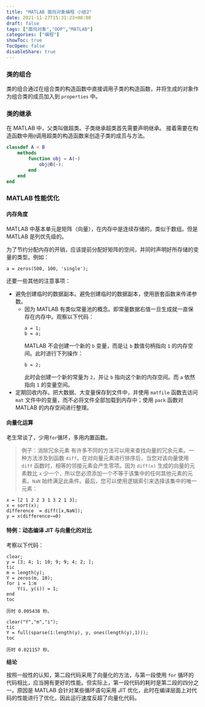 ```yaml
---
title: "MATLAB 面向对象编程 小结2"
date: 2021-11-27T15:31:23+08:00
draft: false
tags: ["面向对象","OOP","MATLAB"]
categories: ["编程"]
showToc: true
TocOpen: false
disableShare: true
---
```


### 类的组合
类的组合通过在组合类的构造函数中直接调用子类的构造函数，并将生成的对象作为组合类的成员加入到 `properties` 中。

### 类的继承
在 MATLAB 中，父类叫做超类。子类继承超类首先需要声明继承。
接着需要在构造函数中用`@`调用超类的构造函数来创造子类的成员与方法。

```matlab
classdef A < B
    methods
        function obj = A(~)
            obj@B(~);
        end
    end
end
```

### MATLAB 性能优化
#### 内存角度
MATLAB 中基本单元是矩阵（向量），在内存中是连续存储的，类似于数组。但是 MATLAB 是列优先级的。

为了节约分配内存的开销，应该提前分配好矩阵的空间，并同时声明好所存储的变量的类型。例如：
```
a = zeros(500, 100, 'single');
```
还要一些其他的注意事项：
* 避免创建临时的数据副本。避免创建临时的数据副本，使用嵌套函数来传递参数。
  * 因为 MATLAB 有类似常量池的概念。即常量数据右值一旦生成就一直保存在内存中。观察以下代码：
    ```
    a = 1;
    b = a;
    ```
    MATLAB 不会创建一个新的 `b` 变量，而是让 `b` 数值句柄指向 `1` 的内存空间。此时进行下列操作：
    ```
    b = 2;
    ```
    此时会创建一个新的常量为 `2`，并让 `b` 指向这个新的内存空间。而 `a` 依然指向 `1` 的变量空间。
* 定期回收内存。把大数据、大变量保存到文件中，并使用 `matfile` 函数去访问 `mat` 文件中的变量，而不必将文件全部加载到内存中；使用 `pack` 函数对 MATLAB 的内存空间进行整理。

#### 向量化运算
老生常谈了，少用`for`循环，多用内置函数。
> 例子：消除冗余元素
> 有许多不同的方法可以用来查找向量的冗余元素。一种方法涉及到函数 `diff`。在对向量元素进行排序后，当您对该向量使用 `diff` 函数时，相等的邻接元素会产生零项。因为 `diff(x)` 生成的向量的元素数比 `x` 少一个，所以您必须添加一个不等于该集中的任何其他元素的元素。`NaN` 始终满足此条件。最后，您可以使用逻辑索引来选择该集中的唯一元素：
```
x = [2 1 2 2 3 1 3 2 1 3];
x = sort(x);
difference  = diff([x,NaN]);
y = x(difference~=0)
```

#### 特例：动态编译 JIT 与向量化的对比

考察以下代码：
```
clear;
y = [3; 4; 1; 10; 9; 9; 4; 2; ];
tic
m = length(y);
Y = zeros(m, 10);
for i = 1:m
    Y(i, y(i)) = 1;
end
toc
```

`历时 0.005438 秒。`

```
clear("Y","m","i");
tic
Y = full(sparse(1:length(y), y, ones(length(y),1)));
toc
```

`历时 0.021157 秒。`

**结论**

按照一般性的认知，第二段代码采用了向量化的方法，与第一段使用 `for` 循环的代码相比，应当拥有更好的性能。但实际上，第一段代码的耗时是第二段的四分之一。原因是 MATLAB 会针对某些循环语句采用 JIT 优化，此时在编译层面上对代码的性能进行了优化，因此运行速度反超了向量化代码。